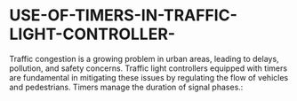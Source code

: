 # USE-OF-TIMERS-IN-TRAFFIC-LIGHT-CONTROLLER-
Traffic congestion is a growing problem in urban areas, leading to delays, pollution, and safety  concerns. Traffic light controllers equipped with timers are fundamental in mitigating these issues  by regulating the flow of vehicles and pedestrians. Timers manage the duration of signal phases.:
